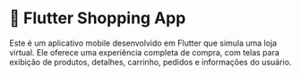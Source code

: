 # 🛒 Flutter Shopping App
Este é um aplicativo mobile desenvolvido em Flutter que simula uma loja virtual. Ele oferece uma experiência completa de compra, com telas para exibição de produtos, detalhes, carrinho, pedidos e informações do usuário.

